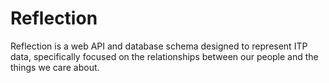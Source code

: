 Reflection
=========

Reflection is a web API and database schema designed to represent ITP data, specifically focused on the relationships between our people and the things we care about.
